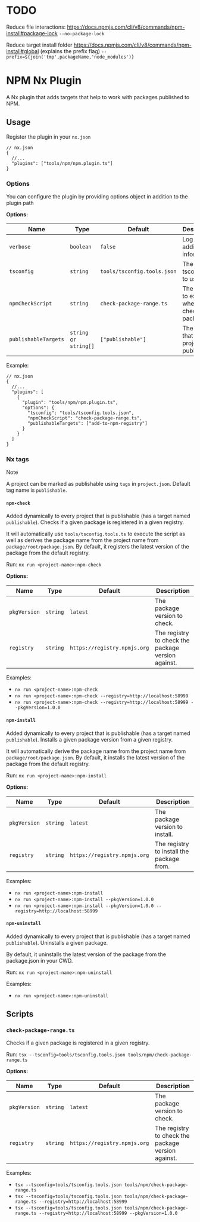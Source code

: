 # TODO

Reduce file interactions:
https://docs.npmjs.com/cli/v8/commands/npm-install#package-lock
`--no-package-lock`

Reduce target install folder
https://docs.npmjs.com/cli/v8/commands/npm-install#global (explains the prefix flag)
`--prefix=${join('tmp',packageName,'node_modules')}`

# NPM Nx Plugin

A Nx plugin that adds targets that help to work with packages published to NPM.

## Usage

Register the plugin in your `nx.json`

```jsonc
// nx.json
{
  //...
  "plugins": ["tools/npm/npm.plugin.ts"]
}
```

### Options

You can configure the plugin by providing options object in addition to the plugin path

**Options:**

| Name                 | Type                   | Default                     | Description                                     |
| -------------------- | ---------------------- | --------------------------- | ----------------------------------------------- |
| `verbose`            | `boolean`              | `false`                     | Log additional information.                     |
| `tsconfig`           | `string`               | `tools/tsconfig.tools.json` | The tsconfig file to use.                       |
| `npmCheckScript`     | `string`               | `check-package-range.ts`    | The script to execute when checking a package.  |
| `publishableTargets` | `string` or `string[]` | `["publishable"]`           | The targets that mark a project as publishable. |

Example:

```jsonc
// nx.json
{
  //...
  "plugins": [
    {
      "plugin": "tools/npm/npm.plugin.ts",
      "options": {
        "tsconfig": "tools/tsconfig.tools.json",
        "npmCheckScript": "check-package-range.ts",
        "publishableTargets": ["add-to-npm-registry"]
      }
    }
  ]
}
```

### Nx tags

> [!NOTE]
> A project can be marked as publishable using `tags` in `project.json`.
> Default tag name is `publishable`.

#### `npm-check`

Added dynamically to every project that is publishable (has a target named `publishable`).
Checks if a given package is registered in a given registry.

It will automatically use `tools/tsconfig.tools.ts` to execute the script as well as derives the package name from the project name from `package/root/package.json`.
By default, it registers the latest version of the package from the default registry.

Run:
`nx run <project-name>:npm-check`

**Options:**

| Name         | Type     | Default                      | Description                                        |
| ------------ | -------- | ---------------------------- | -------------------------------------------------- |
| `pkgVersion` | `string` | `latest`                     | The package version to check.                      |
| `registry`   | `string` | `https://registry.npmjs.org` | The registry to check the package version against. |

Examples:

- `nx run <project-name>:npm-check`
- `nx run <project-name>:npm-check --registry=http://localhost:58999`
- `nx run <project-name>:npm-check --registry=http://localhost:58999 --pkgVersion=1.0.0`

#### `npm-install`

Added dynamically to every project that is publishable (has a target named `publishable`).
Installs a given package version from a given registry.

It will automatically derive the package name from the project name from `package/root/package.json`.
By default, it installs the latest version of the package from the default registry.

Run:
`nx run <project-name>:npm-install`

**Options:**

| Name         | Type     | Default                      | Description                               |
| ------------ | -------- | ---------------------------- | ----------------------------------------- |
| `pkgVersion` | `string` | `latest`                     | The package version to install.           |
| `registry`   | `string` | `https://registry.npmjs.org` | The registry to install the package from. |

Examples:

- `nx run <project-name>:npm-install`
- `nx run <project-name>:npm-install --pkgVersion=1.0.0`
- `nx run <project-name>:npm-install --pkgVersion=1.0.0 --registry=http://localhost:58999`

#### `npm-uninstall`

Added dynamically to every project that is publishable (has a target named `publishable`).
Uninstalls a given package.

By default, it uninstalls the latest version of the package from the package.json in your CWD.

Run:
`nx run <project-name>:npm-uninstall`

Examples:

- `nx run <project-name>:npm-uninstall`

## Scripts

### `check-package-range.ts`

Checks if a given package is registered in a given registry.

Run:
`tsx --tsconfig=tools/tsconfig.tools.json tools/npm/check-package-range.ts`

**Options:**

| Name         | Type     | Default                      | Description                                        |
| ------------ | -------- | ---------------------------- | -------------------------------------------------- |
| `pkgVersion` | `string` | `latest`                     | The package version to check.                      |
| `registry`   | `string` | `https://registry.npmjs.org` | The registry to check the package version against. |

Examples:

- `tsx --tsconfig=tools/tsconfig.tools.json tools/npm/check-package-range.ts`
- `tsx --tsconfig=tools/tsconfig.tools.json tools/npm/check-package-range.ts --registry=http://localhost:58999`
- `tsx --tsconfig=tools/tsconfig.tools.json tools/npm/check-package-range.ts --registry=http://localhost:58999 --pkgVersion=1.0.0`
